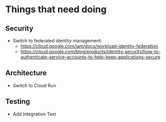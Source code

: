 # Things that need doing

## Security

* Switch to federated identity management: 
    * https://cloud.google.com/iam/docs/workload-identity-federation
    * https://cloud.google.com/blog/products/identity-security/how-to-authenticate-service-accounts-to-help-keep-applications-secure

## Architecture

* Switch to Cloud Run

## Testing

* Add Integration Test